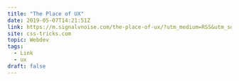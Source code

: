 ```yaml
---
title: "The Place of UX"
date: 2019-05-07T14:21:51Z
link: https://m.signalvnoise.com/the-place-of-ux/?utm_medium=RSS&utm_source=news.12bit.vn
site: css-tricks.com
topic: Webdev
tags:
  - Link
  - ux
draft: false
---
```

